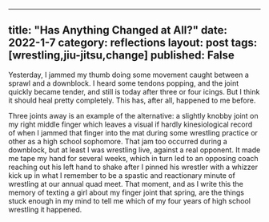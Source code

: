 
---
title: "Has Anything Changed at All?"
date: 2022-1-7
category: reflections
layout: post
tags: [wrestling,jiu-jitsu,change]
published: False
---

Yesterday, I jammed my thumb doing some movement caught between a sprawl and a downblock. 
I heard some tendons popping, and the joint quickly became tender, and still is today after three or four icings. 
But I think it should heal pretty completely. 
This has, after all, happened to me before. 

Three joints away is an example of the alternative: a slightly knobby joint on my right middle finger which leaves a visual if hardly kinesiological record of when I jammed that finger into the mat during some wrestling practice or other as a high school sophomore. 
That jam too occurred during a downblock, but at least I was wrestling live, against a real opponent. 
It made me tape my hand for several weeks, which in turn led to an opposing coach reaching out his left hand to shake after I pinned his wrestler with a whizzer kick up in what I remember to be a spastic and reactionary minute of wrestling at our annual quad meet. 
That moment, and as I write this the memory of texting a girl about my finger joint that spring, are the things stuck enough in my mind to tell me which of my four years of high school wrestling it happened. 


